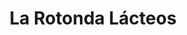 ---
title: "La Rotonda Lácteos"
url: /san-fernando-del-valle-de-catamarca/la-rotonda-lacteos/
shop: Großhandel
---